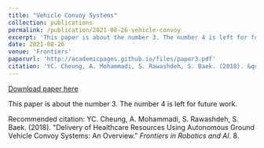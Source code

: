 ```yaml
---
title: "Vehicle Convoy Systems"
collection: publications
permalink: /publication/2021-08-26-vehicle-convoy
excerpt: 'This paper is about the number 3. The number 4 is left for future work.'
date: 2021-08-26
venue: 'Frontiers'
paperurl: 'http://academicpages.github.io/files/paper3.pdf'
citation: 'YC. Cheung, A. Mohammadi, S. Rawashdeh, S. Baek. (2018). &quot;Delivery of Healthcare Resources Using Autonomous Ground Vehicle Convoy Systems: An Overview.&quot; <i>Frontiers in Robotics and AI</i>. 8.'
---
```


<a href='http://academicpages.github.io/files/paper3.pdf'>Download paper here</a>

This paper is about the number 3. The number 4 is left for future work.

Recommended citation: YC. Cheung, A. Mohammadi, S. Rawashdeh, S. Baek. (2018). "Delivery of Healthcare Resources Using Autonomous Ground Vehicle Convoy Systems: An Overview." <i>Frontiers in Robotics and AI</i>. 8.